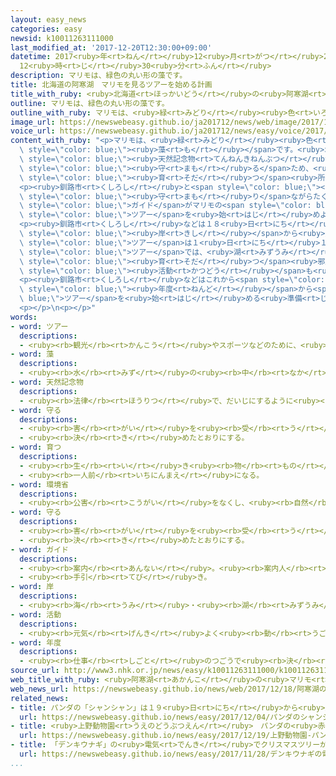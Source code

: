 ```yaml
---
layout: easy_news
categories: easy
newsid: k10011263111000
last_modified_at: '2017-12-20T12:30:00+09:00'
datetime: 2017<ruby>年<rt>ねん</rt></ruby>12<ruby>月<rt>がつ</rt></ruby>20<ruby>日<rt>にち</rt></ruby>
  12<ruby>時<rt>じ</rt></ruby>30<ruby>分<rt>ふん</rt></ruby>
description: マリモは、緑色の丸い形の藻です。
title: 北海道の阿寒湖　マリモを見るツアーを始める計画
title_with_ruby: <ruby>北海道<rt>ほっかいどう</rt></ruby>の<ruby>阿寒湖<rt>あかんこ</rt></ruby>　マリモを<ruby>見<rt>み</rt></ruby>るツアーを<ruby>始<rt>はじ</rt></ruby>める<ruby>計画<rt>けいかく</rt></ruby>
outline: マリモは、緑色の丸い形の藻です。
outline_with_ruby: マリモは、<ruby>緑<rt>みどり</rt></ruby><ruby>色<rt>いろ</rt></ruby>の<ruby>丸<rt>まる</rt></ruby>い<ruby>形<rt>かたち</rt></ruby>の<ruby>藻<rt>も</rt></ruby>です。
image_url: https://newswebeasy.github.io/ja201712/news/web/image/2017/12/18/K10011263111_1712182023_1712182028_01_02.jpg
voice_url: https://newswebeasy.github.io/ja201712/news/easy/voice/2017/12/20/k10011263111000.mp3
content_with_ruby: "<p>マリモは、<ruby>緑<rt>みどり</rt></ruby><ruby>色<rt>いろ</rt></ruby>の<ruby>丸<rt>まる</rt></ruby>い<ruby>形<rt>かたち</rt></ruby>の<span\
  \ style=\"color: blue;\"><ruby>藻<rt>も</rt></ruby></span>です。<ruby>北海道<rt>ほっかいどう</rt></ruby><ruby>釧路市<rt>くしろし</rt></ruby>にある<ruby>阿寒湖<rt>あかんこ</rt></ruby>のマリモは、<ruby>国<rt>くに</rt></ruby>の<ruby>特別<rt>とくべつ</rt></ruby><span\
  \ style=\"color: blue;\"><ruby>天然記念物<rt>てんねんきねんぶつ</rt></ruby></span>です。<ruby>今<rt>いま</rt></ruby>はマリモを<span\
  \ style=\"color: blue;\"><ruby>守<rt>まも</rt></ruby>る</span>ため、<ruby>湖<rt>みずうみ</rt></ruby>の<ruby>北<rt>きた</rt></ruby><ruby>側<rt>がわ</rt></ruby>にあるマリモが<span\
  \ style=\"color: blue;\"><ruby>育<rt>そだ</rt></ruby>つ</span><ruby>所<rt>ところ</rt></ruby>に<ruby>入<rt>はい</rt></ruby>ることができません。</p>\n\
  <p><ruby>釧路市<rt>くしろし</rt></ruby>と<span style=\"color: blue;\"><ruby>環境省<rt>かんきょうしょう</rt></ruby></span>は、マリモを<span\
  \ style=\"color: blue;\"><ruby>守<rt>まも</rt></ruby>り</span>ながらたくさんの<ruby>人<rt>ひと</rt></ruby>に<ruby>見<rt>み</rt></ruby>てもらうために、<span\
  \ style=\"color: blue;\">ガイド</span>がマリモの<span style=\"color: blue;\"><ruby>育<rt>そだ</rt></ruby>つ</span><ruby>場所<rt>ばしょ</rt></ruby>を<ruby>案内<rt>あんない</rt></ruby>する<span\
  \ style=\"color: blue;\">ツアー</span>を<ruby>始<rt>はじ</rt></ruby>めようと<ruby>計画<rt>けいかく</rt></ruby>しています。</p>\n\
  <p><ruby>釧路市<rt>くしろし</rt></ruby>などは１８<ruby>日<rt>にち</rt></ruby>に<ruby>会議<rt>かいぎ</rt></ruby>を<ruby>開<rt>ひら</rt></ruby>いて、<ruby>湖<rt>みずうみ</rt></ruby>の<span\
  \ style=\"color: blue;\"><ruby>岸<rt>きし</rt></ruby></span>から<ruby>見<rt>み</rt></ruby>る<span\
  \ style=\"color: blue;\">ツアー</span>は１<ruby>日<rt>にち</rt></ruby>１０<ruby>人<rt>にん</rt></ruby>までにすると<ruby>決<rt>き</rt></ruby>めました。マリモに<ruby>触<rt>さわ</rt></ruby>ることはできません。<ruby>船<rt>ふね</rt></ruby>から<ruby>見<rt>み</rt></ruby>る<span\
  \ style=\"color: blue;\">ツアー</span>では、<ruby>湖<rt>みずうみ</rt></ruby>の<ruby>中<rt>なか</rt></ruby>でマリモが<span\
  \ style=\"color: blue;\"><ruby>育<rt>そだ</rt></ruby>つ</span><ruby>邪魔<rt>じゃま</rt></ruby>になりそうな<ruby>草<rt>くさ</rt></ruby>を<ruby>取<rt>と</rt></ruby>る<span\
  \ style=\"color: blue;\"><ruby>活動<rt>かつどう</rt></ruby></span>も<ruby>行<rt>おこな</rt></ruby>うと<ruby>決<rt>き</rt></ruby>まりました。</p>\n\
  <p><ruby>釧路市<rt>くしろし</rt></ruby>などはこれから<span style=\"color: blue;\">ガイド</span>を<ruby>育<rt>そだ</rt></ruby>てるための<ruby>勉強<rt>べんきょう</rt></ruby><ruby>会<rt>かい</rt></ruby>などを<ruby>開<rt>ひら</rt></ruby>いて、２０１８<span\
  \ style=\"color: blue;\"><ruby>年度<rt>ねんど</rt></ruby></span>から<span style=\"color:\
  \ blue;\">ツアー</span>を<ruby>始<rt>はじ</rt></ruby>める<ruby>準備<rt>じゅんび</rt></ruby>をします。</p>\n\
  <p></p>\n<p></p>"
words:
- word: ツアー
  descriptions:
  - <ruby><rb>観光</rb><rt>かんこう</rt></ruby>やスポーツなどのために、<ruby><rb>団体</rb><rt>だんたい</rt></ruby>で<ruby><rb>行</rb><rt>い</rt></ruby>く<ruby><rb>旅行</rb><rt>りょこう</rt></ruby>。
- word: 藻
  descriptions:
  - <ruby><rb>水</rb><rt>みず</rt></ruby>の<ruby><rb>中</rb><rt>なか</rt></ruby>に<ruby><rb>生</rb><rt>は</rt></ruby>える<ruby><rb>植物</rb><rt>しょくぶつ</rt></ruby>。<ruby><rb>海藻</rb><rt>かいそう</rt></ruby>や<ruby><rb>水草</rb><rt>みずくさ</rt></ruby>のこと。
- word: 天然記念物
  descriptions:
  - <ruby><rb>法律</rb><rt>ほうりつ</rt></ruby>で、だいじにするように<ruby><rb>決</rb><rt>き</rt></ruby>められている、めずらしい<ruby><rb>動物</rb><rt>どうぶつ</rt></ruby>や<ruby><rb>植物</rb><rt>しょくぶつ</rt></ruby>・<ruby><rb>鉱物</rb><rt>こうぶつ</rt></ruby>のこと。<ruby><rb>例</rb><rt>たと</rt></ruby>えば、<ruby><rb>北海道</rb><rt>ほっかいどう</rt></ruby>の<ruby><rb>阿寒湖</rb><rt>あかんこ</rt></ruby>のマリモなど。
- word: 守る
  descriptions:
  - <ruby><rb>害</rb><rt>がい</rt></ruby>を<ruby><rb>受</rb><rt>う</rt></ruby>けないように、<ruby><rb>防</rb><rt>ふせ</rt></ruby>ぐ。
  - <ruby><rb>決</rb><rt>き</rt></ruby>めたとおりにする。
- word: 育つ
  descriptions:
  - <ruby><rb>生</rb><rt>い</rt></ruby>き<ruby><rb>物</rb><rt>もの</rt></ruby>が、<ruby><rb>大</rb><rt>おお</rt></ruby>きくなる。
  - <ruby><rb>一人前</rb><rt>いちにんまえ</rt></ruby>になる。
- word: 環境省
  descriptions:
  - <ruby><rb>公害</rb><rt>こうがい</rt></ruby>をなくし、<ruby><rb>自然</rb><rt>しぜん</rt></ruby>を<ruby><rb>守</rb><rt>まも</rt></ruby>る<ruby><rb>仕事</rb><rt>しごと</rt></ruby>をする<ruby><rb>国</rb><rt>くに</rt></ruby>の<ruby><rb>役所</rb><rt>やくしょ</rt></ruby>。
- word: 守る
  descriptions:
  - <ruby><rb>害</rb><rt>がい</rt></ruby>を<ruby><rb>受</rb><rt>う</rt></ruby>けないように、<ruby><rb>防</rb><rt>ふせ</rt></ruby>ぐ。
  - <ruby><rb>決</rb><rt>き</rt></ruby>めたとおりにする。
- word: ガイド
  descriptions:
  - <ruby><rb>案内</rb><rt>あんない</rt></ruby>。<ruby><rb>案内人</rb><rt>あんないにん</rt></ruby>。
  - <ruby><rb>手引</rb><rt>てび</rt></ruby>き。
- word: 岸
  descriptions:
  - <ruby><rb>海</rb><rt>うみ</rt></ruby>・<ruby><rb>湖</rb><rt>みずうみ</rt></ruby>・<ruby><rb>川</rb><rt>かわ</rt></ruby>などの、<ruby><rb>水</rb><rt>みず</rt></ruby>との<ruby><rb>境目</rb><rt>さかいめ</rt></ruby>の<ruby><rb>陸地</rb><rt>りくち</rt></ruby>。
- word: 活動
  descriptions:
  - <ruby><rb>元気</rb><rt>げんき</rt></ruby>よく<ruby><rb>動</rb><rt>うご</rt></ruby>いたり、<ruby><rb>働</rb><rt>はたら</rt></ruby>いたりすること。
- word: 年度
  descriptions:
  - <ruby><rb>仕事</rb><rt>しごと</rt></ruby>のつごうで<ruby><rb>決</rb><rt>き</rt></ruby>めた<ruby><rb>一年</rb><rt>いちねん</rt></ruby>の<ruby><rb>期間</rb><rt>きかん</rt></ruby>。ふつう<ruby><rb>四月</rb><rt>しがつ</rt></ruby><ruby><rb>一日</rb><rt>ついたち</rt></ruby>に<ruby><rb>始</rb><rt>はじ</rt></ruby>まり、<ruby><rb>翌年</rb><rt>よくねん</rt></ruby>の<ruby><rb>三月三十一日</rb><rt>さんがつさんじゅういちにち</rt></ruby>に<ruby><rb>終</rb><rt>お</rt></ruby>わる。
source_url: http://www3.nhk.or.jp/news/easy/k10011263111000/k10011263111000.html
web_title_with_ruby: <ruby>阿寒湖<rt>あかんこ</rt></ruby>の<ruby>マリモ<rt>まりも</rt></ruby> <ruby>観察<rt>かんさつ</rt></ruby><ruby>ガイド<rt>がいど</rt></ruby><ruby>ツアー<rt>つあー</rt></ruby>を<ruby>試行<rt>しこう</rt></ruby>へ
web_news_url: https://newswebeasy.github.io/news/web/2017/12/18/阿寒湖のマリモ-観察ガイドツアーを試行へ
related_news:
- title: パンダの「シャンシャン」は１９<ruby>日<rt>にち</rt></ruby>から<ruby>見<rt>み</rt></ruby>ることができる
  url: https://newswebeasy.github.io/news/easy/2017/12/04/パンダのシャンシャンは19日から見ることができる
- title: <ruby>上野動物園<rt>うえのどうぶつえん</rt></ruby>　パンダの<ruby>赤<rt>あか</rt></ruby>ちゃんを<ruby>見<rt>み</rt></ruby>ることができるようになる
  url: https://newswebeasy.github.io/news/easy/2017/12/19/上野動物園-パンダの赤ちゃんを見ることができるようになる
- title: 「デンキウナギ」の<ruby>電気<rt>でんき</rt></ruby>でクリスマスツリーが<ruby>光<rt>ひか</rt></ruby>る
  url: https://newswebeasy.github.io/news/easy/2017/11/28/デンキウナギの電気でクリスマスツリーが光る
...
```

